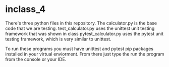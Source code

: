 # inclass_4

There's three python files in this repository. The calculator.py is the base code that we are testing.
test_calculator.py uses the unittest unit testing framework that was shown in class
pytest_calculator.py uses the pytest unit testing framework, which is very similar to unittest.


To run these programs you must have unittest and pytest pip packages installed in your virtual enviorment. From there just type the run the program from the console or your IDE. 
